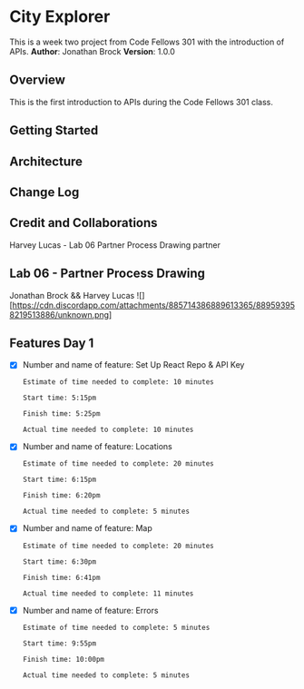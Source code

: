 # City Explorer

This is a week two project from Code Fellows 301 with the introduction of APIs.
**Author**: Jonathan Brock
**Version**: 1.0.0

## Overview
This is the first introduction to APIs during the Code Fellows 301 class.

## Getting Started
<!-- What are the steps that a user must take in order to build this app on their own machine and get it running? -->

## Architecture
<!-- Provide a detailed description of the application design. What technologies (languages, libraries, etc) you're using, and any other relevant design information. -->

## Change Log
<!-- Use this area to document the iterative changes made to your application as each feature is successfully implemented. Use time stamps. Here's an example:
01-01-2001 4:59pm - Application now has a fully-functional express server, with a GET route for the location resource. -->

## Credit and Collaborations
Harvey Lucas - Lab 06 Partner Process Drawing partner

## Lab 06 - Partner Process Drawing
Jonathan Brock && Harvey Lucas
![] [https://cdn.discordapp.com/attachments/885714386889613365/889593958219513886/unknown.png]

## Features Day 1

- [x] Number and name of feature: Set Up React Repo & API Key

      Estimate of time needed to complete: 10 minutes

      Start time: 5:15pm

      Finish time: 5:25pm

      Actual time needed to complete: 10 minutes

- [x] Number and name of feature: Locations

      Estimate of time needed to complete: 20 minutes

      Start time: 6:15pm

      Finish time: 6:20pm

      Actual time needed to complete: 5 minutes

- [x] Number and name of feature: Map

      Estimate of time needed to complete: 20 minutes

      Start time: 6:30pm

      Finish time: 6:41pm

      Actual time needed to complete: 11 minutes

- [x] Number and name of feature: Errors

      Estimate of time needed to complete: 5 minutes

      Start time: 9:55pm

      Finish time: 10:00pm

      Actual time needed to complete: 5 minutes
